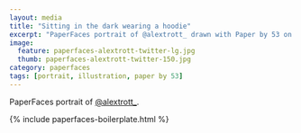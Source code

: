```yaml
---
layout: media
title: "Sitting in the dark wearing a hoodie"
excerpt: "PaperFaces portrait of @alextrott_ drawn with Paper by 53 on an iPad."
image: 
  feature: paperfaces-alextrott-twitter-lg.jpg
  thumb: paperfaces-alextrott-twitter-150.jpg
category: paperfaces
tags: [portrait, illustration, paper by 53]
---
```


PaperFaces portrait of [@alextrott_](http://twitter.com/alextrott_).

{% include paperfaces-boilerplate.html %}
